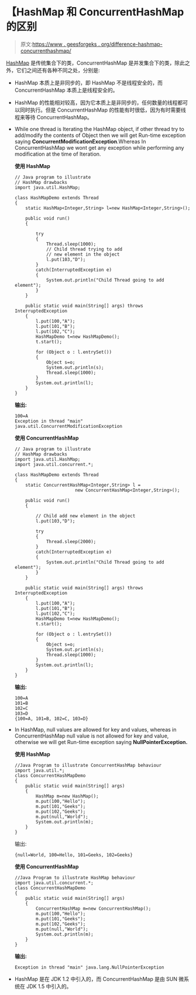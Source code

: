 # 【HashMap 和 ConcurrentHashMap 的区别

> 原文:[https://www . geesforgeks . org/difference-hashmap-concurrenthashmap/](https://www.geeksforgeeks.org/difference-hashmap-concurrenthashmap/)

[HashMap](https://www.geeksforgeeks.org/java-util-hashmap-in-java/) 是传统集合下的类，ConcurrentHashMap 是并发集合下的类，除此之外，它们之间还有各种不同之处，分别是:

*   HashMap 本质上是非同步的，即 HashMap 不是线程安全的，而 ConcurrentHashMap 本质上是线程安全的。
*   HashMap 的性能相对较高，因为它本质上是非同步的，任何数量的线程都可以同时执行。但是 ConcurrentHashMap 的性能有时很低，因为有时需要线程来等待 ConcurrentHashMap。
*   While one thread is Iterating the HashMap object, if other thread try to add/modify the contents of Object then we will get Run-time exception saying **ConcurrentModificationException**.Whereas In ConcurrentHashMap we wont get any exception while performing any modification at the time of Iteration.

    **使用 HashMap**

    ```
    // Java program to illustrate
    // HashMap drawbacks
    import java.util.HashMap;

    class HashMapDemo extends Thread
    {
        static HashMap<Integer,String> l=new HashMap<Integer,String>();

        public void run()
        {

            try
            {
                Thread.sleep(1000);
                // Child thread trying to add
                // new element in the object
                l.put(103,"D");
            }
            catch(InterruptedException e)
            {
                System.out.println("Child Thread going to add element");
            }
        }

        public static void main(String[] args) throws InterruptedException
        {
            l.put(100,"A");
            l.put(101,"B");
            l.put(102,"C");
            HashMapDemo t=new HashMapDemo();
            t.start();

            for (Object o : l.entrySet()) 
            {
                Object s=o;
                System.out.println(s);
                Thread.sleep(1000);
            }
            System.out.println(l);
        }
    }
    ```

    **输出:**

    ```
    100=A
    Exception in thread "main" java.util.ConcurrentModificationException

    ```

    **使用 ConcurrentHashMap**

    ```
    // Java program to illustrate
    // HashMap drawbacks
    import java.util.HashMap;
    import java.util.concurrent.*;

    class HashMapDemo extends Thread
    {
        static ConcurrentHashMap<Integer,String> l = 
                           new ConcurrentHashMap<Integer,String>();

        public void run()
        {

            // Child add new element in the object
            l.put(103,"D");

            try
            {
                Thread.sleep(2000);
            }
            catch(InterruptedException e)
            {
                System.out.println("Child Thread going to add element");
            }
        }

        public static void main(String[] args) throws InterruptedException
        {
            l.put(100,"A");
            l.put(101,"B");
            l.put(102,"C");
            HashMapDemo t=new HashMapDemo();
            t.start();

            for (Object o : l.entrySet()) 
            {
                Object s=o;
                System.out.println(s);
                Thread.sleep(1000);
            }
            System.out.println(l);
        }
    }
    ```

    **输出:**

    ```
    100=A
    101=B
    102=C
    103=D
    {100=A, 101=B, 102=C, 103=D}

    ```

*   In HashMap, null values are allowed for key and values, whereas in ConcurrentHashMap null value is not allowed for key and value, otherwise we will get Run-time exception saying **NullPointerException.**

    **使用 HashMap**

    ```
    //Java Program to illustrate ConcurrentHashMap behaviour
    import java.util.*;
    class ConcurrentHashMapDemo
    {
        public static void main(String[] args)
        {
            HashMap m=new HashMap();
            m.put(100,"Hello");
            m.put(101,"Geeks");
            m.put(102,"Geeks");
            m.put(null,"World");
            System.out.println(m);
        }
    } 
    ```

    输出:

    ```
    {null=World, 100=Hello, 101=Geeks, 102=Geeks}

    ```

    **使用 ConcurrentHashMap**

    ```
    //Java Program to illustrate HashMap behaviour
    import java.util.concurrent.*;
    class ConcurrentHashMapDemo
    {
        public static void main(String[] args)
        {
            ConcurrentHashMap m=new ConcurrentHashMap();
            m.put(100,"Hello");
            m.put(101,"Geeks");
            m.put(102,"Geeks");
            m.put(null,"World");
            System.out.println(m);
        }
    } 
    ```

    **输出:**

    ```
    Exception in thread "main" java.lang.NullPointerException

    ```

*   HashMap 是在 JDK 1.2 中引入的，而 ConcurrentHashMap 是由 SUN 微系统在 JDK 1.5 中引入的。